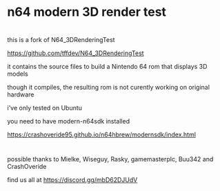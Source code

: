 # n64 modern 3D render test
#

this is a fork of N64_3DRenderingTest

https://github.com/tffdev/N64_3DRenderingTest

it contains the source files to build a Nintendo 64 rom that displays 3D models

though it compiles, the resulting rom is not curently working on original hardware

i've only tested on Ubuntu 

you need to have modern-n64sdk installed 

https://crashoveride95.github.io/n64hbrew/modernsdk/index.html

#

possible thanks to Mielke, Wiseguy, Rasky, gamemasterplc, Buu342 and CrashOveride

find us all at https://discord.gg/mbD62DJUdV
 
